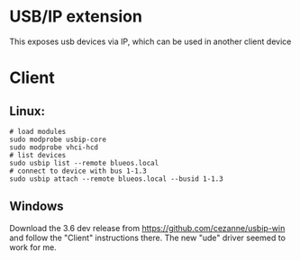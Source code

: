 # USB/IP extension

This exposes usb devices via IP, which can be used in another client device

# Client

## Linux:


```
# load modules
sudo modprobe usbip-core
sudo modprobe vhci-hcd
# list devices
sudo usbip list --remote blueos.local
# connect to device with bus 1-1.3
sudo usbip attach --remote blueos.local --busid 1-1.3

```

## Windows

Download the 3.6 dev release from https://github.com/cezanne/usbip-win and follow the "Client" instructions there.
The new "ude" driver seemed to work for me.